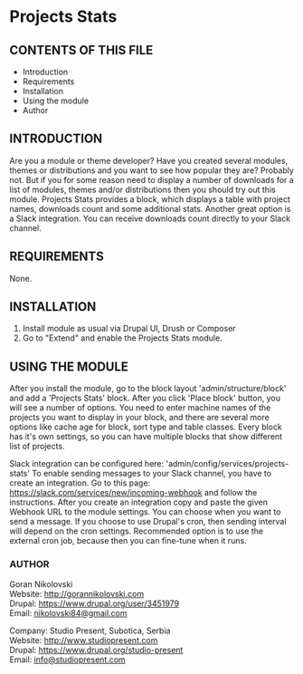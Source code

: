 # Projects Stats

## CONTENTS OF THIS FILE

  * Introduction
  * Requirements
  * Installation
  * Using the module
  * Author

## INTRODUCTION

Are you a module or theme developer? Have you created several modules, themes or
distributions and you want to see how popular they are? Probably not. But if you 
for some reason need to display a number of downloads for a list of modules, 
themes and/or distributions then you should try out this module. Projects Stats
provides a block, which displays a table with project names, downloads count and
some additional stats. Another great option is a Slack integration. You can 
receive downloads count directly to your Slack channel.

## REQUIREMENTS

None.

## INSTALLATION

1. Install module as usual via Drupal UI, Drush or Composer
2. Go to "Extend" and enable the Projects Stats module.

## USING THE MODULE

After you install the module, go to the block layout 'admin/structure/block' and
add a 'Projects Stats' block. After you click 'Place block' button, you will see
a number of options. You need to enter machine names of the projects you want to
display in your block, and there are several more options like cache age for
block, sort type and table classes. Every block has it's own settings, so you
can have multiple blocks that show different list of projects.

Slack integration can be configured here: 'admin/config/services/projects-stats'
To enable sending messages to your Slack channel, you have to create an
integration. Go to this page: https://slack.com/services/new/incoming-webhook
and follow the instructions. After you create an integration copy and paste the
given Webhook URL to the module settings. You can choose when you want to send a
message. If you choose to use Drupal's cron, then sending interval will depend
on the cron settings. Recommended option is to use the external cron job,
because then you can fine-tune when it runs.

### AUTHOR

Goran Nikolovski  
Website: http://gorannikolovski.com  
Drupal: https://www.drupal.org/user/3451979  
Email: nikolovski84@gmail.com  

Company: Studio Present, Subotica, Serbia  
Website: http://www.studiopresent.com  
Drupal: https://www.drupal.org/studio-present  
Email: info@studiopresent.com  
